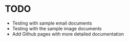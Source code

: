 # TODO

- Testing with sample email documents
- Testing with the sample image documents
- Add Github pages with more detailed documentation
